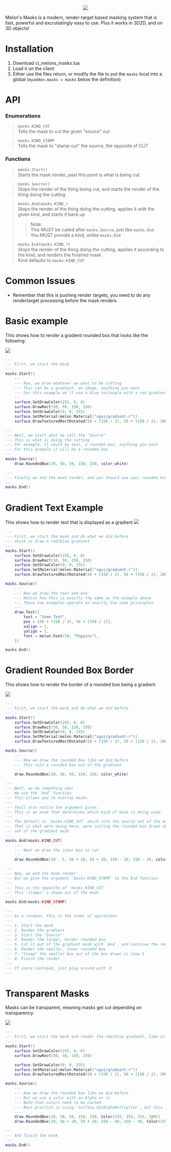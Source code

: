 <p align="center"><img src="https://i.imgur.com/vdmnwxI.gif"/></p>
Melon's Masks is a modern, render-target based masking system that is fast, powerful and excrutiatingly easy to use. Plus it works in 3D2D, and on 3D objects!

# Installation
1. Download cl_melons_masks.lua
2. Load it on the client
3. Either use the files return, or modify the file to put the `masks` local into a global (`myaddon.masks = masks` below the definition)

# API
### Enumerations
> `masks.KIND_CUT`  
> Tells the mask to cut the given "source" out

> `masks.KIND_STAMP`  
> Tells the mask to "stamp out" the source, the opposite of CUT

### Functions
> `masks.Start()`  
> Starts the mask render, past this point is what is being cut

> `masks.Source()`  
> Stops the render of the thing being cut, and starts the render of the thing doing the cutting

> `masks.And(masks.KIND_)`  
> Stops the render of the thing doing the cutting, applies it with the given kind, and starts it back up
> > Note:  
> > This MUST be called after `masks.Source`, just like `masks.End`  
> > You MUST provide a kind, unlike `masks.End`

> `masks.End(masks.KIND_?)`  
> Stops the render of the thing doing the cutting, applies it according to the kind, and renders the finished mask  
> Kind defaults to `masks.KIND_CUT`

# Common Issues
- Remember that this is pushing render targets, you need to do any rendertarget processing before the mask renders.

# Basic example
This shows how to render a gradient rounded box that looks like the following:  

<img src="https://i.imgur.com/HppIXsV.png"/>

```lua
---
--- First, we start the mask
---
masks.Start()
    ---
    --- Now, we draw whatever we want to be cutting
    --- This can be a gradient, an image, anything you want
    --- For this example we'll use a blue rectangle with a red gradient coming from the top right
    --- 
    surface.SetDrawColor(255, 0, 0)
    surface.DrawRect(50, 50, 150, 150)
    surface.SetDrawColor(0, 0, 255)
    surface.SetMaterial(melon.Material("vgui/gradient-r"))
    surface.DrawTexturedRectRotated(50 + (150 / 2), 50 + (150 / 2), 300, 300, 45)

---
--- Next, we start what we call the "Source"
--- This is what is doing the cutting
--- For example, it could be text, a rounded box, anything you want
--- For this example it will be a rounded box
---
masks.Source()
    draw.RoundedBox(20, 50, 50, 150, 150, color_white)

---
--- Finally we end the mask render, and you should see your rounded box!
---
masks.End()
```

# Gradient Text Example
This shows how to render text that is displayed as a gradient
<img src="https://i.imgur.com/gsFm6eN.png"/>

```lua
---
--- First, we start the mask and do what we did before
--- which is draw a red/blue gradient
---
masks.Start()
    surface.SetDrawColor(255, 0, 0)
    surface.DrawRect(50, 50, 150, 150)
    surface.SetDrawColor(0, 0, 255)
    surface.SetMaterial(melon.Material("vgui/gradient-r"))
    surface.DrawTexturedRectRotated(50 + (150 / 2), 50 + (150 / 2), 300, 300, 45)

masks.Source()
    ---
    --- Now we draw the text and end
    --- Notice how this is exactly the same as the example above
    --- These two examples operate on exactly the same principles
    ---
    draw.Text({
        text = "Some Text",
        pos = {50 + (150 / 2), 50 + (150 / 2)},
        xalign = 1,
        yalign = 1,
        font = melon.Font(50, "Poppins"),
    })

masks.End()
```

# Gradient Rounded Box Border
This shows how to render the border of a rounded box being a gradient

<img src="https://i.imgur.com/MUGkOTC.png"/>

```lua
---
--- First, we start the mask and do what we did before
---
masks.Start()
    surface.SetDrawColor(255, 0, 0)
    surface.DrawRect(50, 50, 150, 150)
    surface.SetDrawColor(0, 0, 255)
    surface.SetMaterial(melon.Material("vgui/gradient-r"))
    surface.DrawTexturedRectRotated(50 + (150 / 2), 50 + (150 / 2), 300, 300, 45)

masks.Source()
    ---
    --- Now we draw the rounded box like we did before
    --- This cuts a rounded box out of the gradient
    ---
    draw.RoundedBox(20, 50, 50, 150, 150, color_white)

---
--- Next, we do something new!
--- We use the `And` function
--- This allows you to overlay masks
---
--- Youll also notice the argument given
--- This is an enum that determines which kind of mask is being used
---
--- The default is `masks.KIND_CUT` which cuts the source out of the mask
--- That is what were doing here, were cutting the rounded box drawn above
--- out of the gradient mask
--- 
masks.And(masks.KIND_CUT)
    ---
    --- Next we draw the inner box to cut
    ---
    draw.RoundedBox(20 - 5, 50 + 10, 50 + 10, 150 - 20, 150 - 20, color_white)

---
--- Now, we end the mask render
--- But we give the argument `masks.KIND_STAMP` to the End function
---
--- This is the opposite of `masks.KIND_CUT`
--- This "stamps" a shape out of the mask
---
masks.End(masks.KIND_STAMP)

---
--- As a rundown, this is the order of operations
---
--- 1. Start the mask
--- 2. Render the gradient
--- 3. Start the "Source"
--- 4. Render the larger, border rounded box
--- 5. Cut it out of the gradient mask with `And`, and continue the render
--- 6. Render the smaller, inner rounded box
--- 7. "Stamp" the smaller box out of the box drawn in step 5
--- 8. Finish the render
---
--- If youre confused, just play around with it
---
```

# Transparent Masks
Masks can be transparent, meaning masks get cut depending on transparency.

<img src="https://i.imgur.com/iUpKy2V.png"/>

```lua
---
--- First, we start the mask and render the red/blue gradient, like all the other examples
---
masks.Start()
    surface.SetDrawColor(255, 0, 0)
    surface.DrawRect(50, 50, 150, 150)

    surface.SetDrawColor(0, 0, 255)
    surface.SetMaterial(melon.Material("vgui/gradient-r"))
    surface.DrawTexturedRectRotated(50 + (150 / 2), 50 + (150 / 2), 300, 300, 45)

masks.Source()
    ---
    --- Now we draw the rounded box like we did before
    --- But we use a color with an Alpha on it
    --- Note that colors need to be cached
    --- Best practice is using `surface.SetAlphaMultiplier`, but this is an example
    ---
    draw.RoundedBox(20, 50, 50, 150, 150, Color(255, 255, 255, 100))
    draw.RoundedBox(20, 50 + 20, 50 + 20, 150 - 40, 150 - 40, Color(255, 255, 255, 100))

---
--- And finish the mask
---
masks.End()
```

